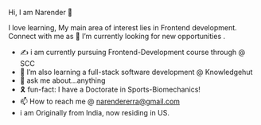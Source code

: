 Hi, I am Narender 👋

I love learning, My main area of interest lies in Frontend development. Connect with me as 🔭 I’m currently looking for new opportunities .
 

- ✍️ i am currently pursuing Frontend-Development course through @ SCC
- 🌱 I’m also learning a full-stack software development @ Knowledgehut
-  📖 ask me about...anything
-  🎗️ fun-fact: I have a Doctorate in Sports-Biomechanics!
- 📫 How to reach me @ narendererra@gmail.com
-  i am Originally from India, now residing in US.

<!---
Narender-Erra/Narender-Erra is a ✨ special ✨ repository because its `README.md` (this file) appears on your GitHub profile.
You can click the Preview link to take a look at your changes.
--->

